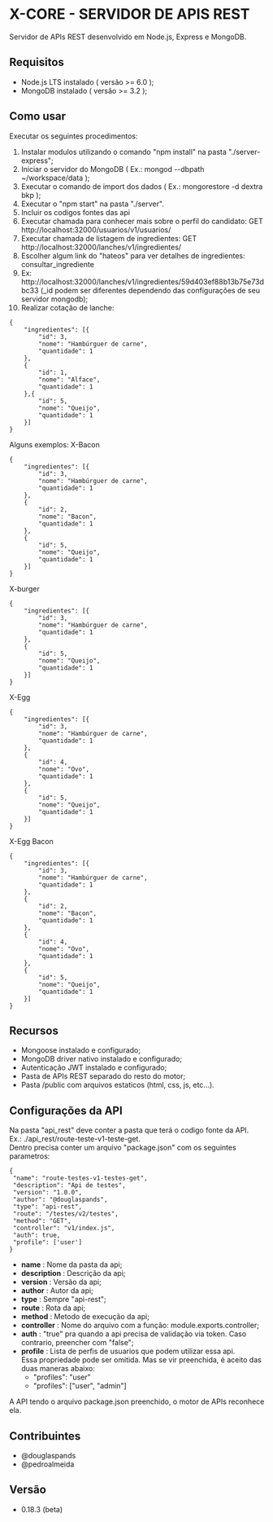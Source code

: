 # X-CORE - SERVIDOR DE APIS REST #

Servidor de APIs REST desenvolvido em Node.js, Express e MongoDB.

## Requisitos ##

- Node.js LTS instalado ( versão >= 6.0 );
- MongoDB instalado ( versão >= 3.2 );

## Como usar ##

Executar os seguintes procedimentos:

1. Instalar modulos utilizando o comando "npm install" na pasta "./server-express";
2. Iniciar o servidor do MongoDB ( Ex.: mongod --dbpath ~/workspace/data );
3. Executar o comando de import dos dados ( Ex.: mongorestore -d dextra bkp );
3. Executar o "npm start" na pasta "./server".
4. Incluir os codigos fontes das api
5. Executar chamada para conhecer mais sobre o perfil do candidato: GET http://localhost:32000/usuarios/v1/usuarios/
6. Executar chamada de listagem de ingredientes: GET http://localhost:32000/lanches/v1/ingredientes/
7. Escolher algum link do "hateos" para ver detalhes de ingredientes: consultar_ingrediente
8. Ex: http://localhost:32000/lanches/v1/ingredientes/59d403ef88b13b75e73dbc33 (_id podem ser diferentes dependendo das configurações de seu servidor mongodb);
9. Realizar cotação de lanche:
```
{
    "ingredientes": [{
		"id": 3,
		"nome": "Hambúrguer de carne",
		"quantidade": 1
    },
    {
		"id": 1,
		"nome": "Alface",
		"quantidade": 1
    },{
    	"id": 5,
		"nome": "Queijo",
		"quantidade": 1
    }]
}
```
Alguns exemplos:
X-Bacon
```
{
    "ingredientes": [{
		"id": 3,
		"nome": "Hambúrguer de carne",
		"quantidade": 1
    },
    {
		"id": 2,
		"nome": "Bacon",
		"quantidade": 1
    },
    {
    	"id": 5,
		"nome": "Queijo",
		"quantidade": 1
    }]
}
```
X-burger
```
{
    "ingredientes": [{
		"id": 3,
		"nome": "Hambúrguer de carne",
		"quantidade": 1
    },
    {
    	"id": 5,
		"nome": "Queijo",
		"quantidade": 1
    }]
}
```
X-Egg
```
{
    "ingredientes": [{
		"id": 3,
		"nome": "Hambúrguer de carne",
		"quantidade": 1
    },
    {
    	"id": 4,
		"nome": "Ovo",
		"quantidade": 1
    },
    {
    	"id": 5,
		"nome": "Queijo",
		"quantidade": 1
    }]
}
```
X-Egg Bacon
```
{
    "ingredientes": [{
		"id": 3,
		"nome": "Hambúrguer de carne",
		"quantidade": 1
    },
    {
		"id": 2,
		"nome": "Bacon",
		"quantidade": 1
    },
    {
    	"id": 4,
		"nome": "Ovo",
		"quantidade": 1
    },
    {
    	"id": 5,
		"nome": "Queijo",
		"quantidade": 1
    }]
}
```

## Recursos ##

- Mongoose instalado e configurado;
- MongoDB driver nativo instalado e configurado;
- Autenticação JWT instalado e configurado;
- Pasta de APIs REST separado do resto do motor;
- Pasta /public com arquivos estaticos (html, css, js, etc...).

## Configurações da API ##

Na pasta "api_rest" deve conter a pasta que terá o codigo fonte da API.  
Ex.: ./api_rest/route-teste-v1-teste-get.  
Dentro precisa conter um arquivo "package.json" com os seguintes parametros:  

```
{  
 "name": "route-testes-v1-testes-get",  
 "description": "Api de testes",  
 "version": "1.0.0",  
 "author": "@douglaspands",  
 "type": "api-rest",  
 "route": "/testes/v2/testes",  
 "method": "GET",  
 "controller": "v1/index.js",  
 "auth": true,
 "profile": ['user']
}
```
- **name** : Nome da pasta da api;
- **description** : Descrição da api;
- **version** : Versão da api;
- **author** : Autor da api;
- **type** : Sempre "api-rest";
- **route** : Rota da api;
- **method** : Metodo de execução da api;  
- **controller** : Nome do arquivo com a função: module.exports.controller;
- **auth** : "true" pra quando a api precisa de validação via token. Caso contrario, preencher com "false";
- **profile** : Lista de perfis de usuarios que podem utilizar essa api.  
 Essa propriedade pode ser omitida. Mas se vir preenchida, é aceito das duas maneras abaixo:
    - "profiles": "user"
    - "profiles": ["user", "admin"]

A API tendo o arquivo package.json preenchido, o motor de APIs reconhece ela.

## Contribuintes ##

- @douglaspands
- @pedroalmeida

## Versão ##

- 0.18.3 (beta)